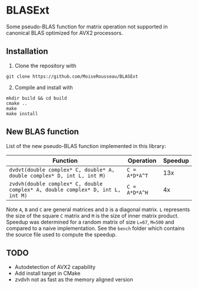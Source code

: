 # BLASExt

Some pseudo-BLAS function for matrix operation not supported in canonical BLAS optimized for AVX2 processors.

## Installation

1. Clone the repository with
```
git clone https://github.com/MoiseRousseau/BLASExt
```

2. Compile and install with
```
mkdir build && cd build
cmake ..
make
make install
```

## New BLAS function

List of the new pseudo-BLAS function implemented in this library:

| Function     | Operation | Speedup |
|--------------|-----------|---------|
| `dvdvt(double complex* C, double* A, double complex* D, int L, int M)` |``C = A*D*A^T`` | 13x |
| `zvdvh(double complex* C, double complex* A, double complex* D, int L, int M)` |``C = A*D*A^H`` | 4x |

Note `A`, `B` and `C` are general matrices and `D` is a diagonal matrix.
`L` represents the size of the square `C` matrix and `M` is the size of inner matrix product.
Speedup was determined for a random matrix of size `L=67`, `M=500` and compared to a naive implementation.
See the `bench` folder which contains the source file used to compute the speedup.


## TODO

* Autodetection of AVX2 capability
* Add install target in CMake
* zvdvh not as fast as the memory aligned version
